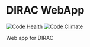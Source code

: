 # DIRAC WebApp

[![Code Health](https://landscape.io/github/DIRACGrid/WebAppDIRAC/integration/landscape.svg?style=flat)](https://landscape.io/github/DIRACGrid/WebAppDIRAC/integration)
[![Code Climate](https://codeclimate.com/github/DIRACGrid/WebAppDIRAC/badges/gpa.svg)](https://codeclimate.com/github/DIRACGrid/WebAppDIRAC)

Web app for DIRAC
